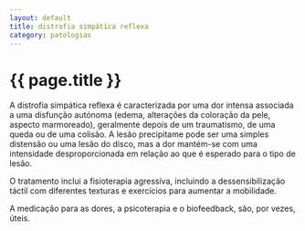 ```yaml
---
layout: default
title: distrofia simpática reflexa
category: patologias
---
```


# {{ page.title }}

A distrofia simpática reflexa é caracterizada por uma dor intensa associada a uma disfunção autónoma (edema, alterações da coloração da pele, aspecto marmoreado), geralmente depois de um traumatismo, de uma queda ou de uma colisão. A lesão precipitame pode ser uma simples distensão ou uma lesão do disco, mas a dor mantém-se com uma intensidade desproporcionada em relação ao que é esperado para o tipo de lesão.

O tratamento inclui a fisioterapia agressiva, incluindo a dessensibilização táctil com diferentes texturas e exercícios para aumentar a mobilidade.

A medicação para as dores, a psicoterapia e o biofeedback, são, por vezes, úteis.